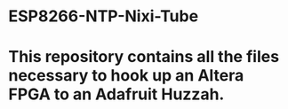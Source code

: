 # ESP8266-NTP-Nixi-Tube
# This repository contains all the files necessary to hook up an Altera FPGA to an Adafruit Huzzah.


